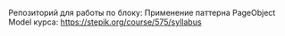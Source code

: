 Репозиторий для работы по блоку: Применение паттерна PageObject Model курса: https://stepik.org/course/575/syllabus
